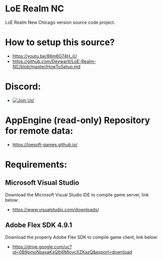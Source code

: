 # LoE Realm NC
LoE Realm New Chicago version source code project.

# How to setup this source?
- https://youtu.be/86m6G74H_jU
- https://github.com/Devwarlt/LoE-Realm-NC/blob/master/HowToSetup.md

# Discord:
- [![Join Us!](https://discordapp.com/api/guilds/345060662260531202/embed.png)](https://discord.gg/jHNTjun)

# AppEngine (read-only) Repository for remote data:
- https://loesoft-games.github.io/

# Requirements:

## Microsoft Visual Studio
Download the Microsoft Visual Studio IDE to compile game server, link below:
- https://www.visualstudio.com/downloads/

## Adobe Flex SDK 4.9.1
Download the properly Adobe Flex SDK to compile game client, link below:
- https://drive.google.com/uc?id=0B9pmoNsaxaKxQlh6MloycXZKazQ&export=download
